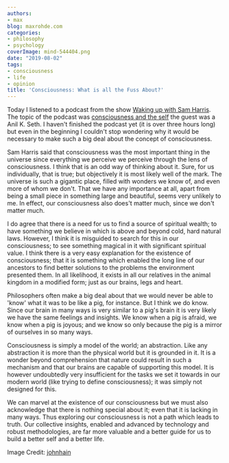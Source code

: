 ```yaml
---
authors:
- max
blog: maxrohde.com
categories:
- philosophy
- psychology
coverImage: mind-544404.png
date: "2019-08-02"
tags:
- consciousness
- life
- opinion
title: 'Consciousness: What is all the Fuss About?'
---
```


Today I listened to a podcast from the show [Waking up with Sam Harris](https://samharris.org/podcast/). The topic of the podcast was [consciousness and the self](https://samharris.org/podcasts/113-consciousness-and-the-self/) the guest was a Anil K. Seth. I haven't finished the podcast yet (it is over three hours long) but even in the beginning I couldn't stop wondering why it would be necessary to make such a big deal about the concept of consciousness.

Sam Harris said that consciousness was the most important thing in the universe since everything we perceive we perceive through the lens of consciousness. I think that is an odd way of thinking about it. Sure, for us individually, that is true; but objectively it is most likely well of the mark. The universe is such a gigantic place, filled with wonders we know of, and even more of whom we don't. That we have any importance at all, apart from being a small piece in something large and beautiful, seems very unlikely to me. In effect, our consciousness also does't matter much, since we don't matter much.

I do agree that there is a need for us to find a source of spiritual wealth; to have something we believe in which is above and beyond cold, hard natural laws. However, I think it is misguided to search for this in our consciousness; to see something magical in it with significant spiritual value. I think there is a very easy explanation for the existence of consciousness; that it is something which enabled the long line of our ancestors to find better solutions to the problems the environment presented them. In all likelihood, it exists in all our relatives in the animal kingdom in a modified form; just as our brains, legs and heart.

Philosophers often make a big deal about that we would never be able to 'know' what it was to be like a pig, for instance. But I think we do know. Since our brain in many ways is very similar to a pig's brain it is very likely we have the same feelings and insights. We know when a pig is afraid, we know when a pig is joyous; and we know so only because the pig is a mirror of ourselves in so many ways.

Consciousness is simply a model of the world; an abstraction. Like any abstraction it is more than the physical world but it is grounded in it. It is a wonder beyond comprehension that nature could result in such a mechanism and that our brains are capable of supporting this model. It is however undoubtedly very insufficient for the tasks we set it towards in our modern world (like trying to define consciousness); it was simply not designed for this.

We can marvel at the existence of our consciousness but we must also acknowledge that there is nothing special about it; even that it is lacking in many ways. Thus exploring our consciousness is not a path which leads to truth. Our collective insights, enabled and advanced by technology and robust methodologies, are far more valuable and a better guide for us to build a better self and a better life.

Image Credit: [johnhain](https://pixabay.com/illustrations/mind-brain-mindset-perception-544404/)
